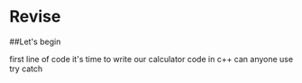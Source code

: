 # Revise

##Let's begin

first line of code
it's time to write our calculator code in c++
can anyone use try catch
